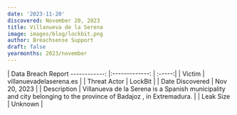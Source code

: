 ```yaml
---
date: '2023-11-20'
discovered: November 20, 2023
title: Villanueva de la Serena
image: images/blog/lockbit.png
author: Breachsense Support
draft: false
yearmonths: 2023/november
---
```



| Data Breach Report
------------:     |:-------------:    | :-----:|
| Victim      | villanuevadelaserena.es      | 
| Threat Actor      | LockBit      | 
| Date Discovered      | Nov 20, 2023      | 
| Description      | Villanueva de la Serena is a Spanish municipality and city belonging to the province of Badajoz , in Extremadura.      | 
| Leak Size      | Unknown      | 

